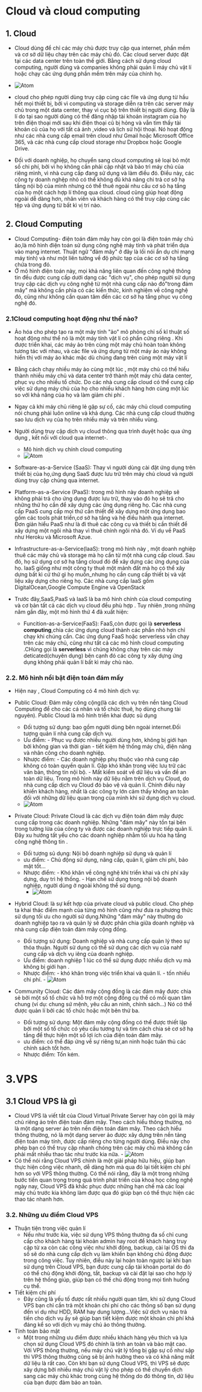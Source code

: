# Cloud và cloud computing # 
## 1. Cloud ## 
- Cloud dùng để chỉ các máy chủ được truy cập qua internet, phần mềm và cơ sở dữ liệu chạy trên các máy chủ đó. Các cloud server được đặt tại các data center trên toàn thế giới. Bằng cách sử dụng cloud computing, người dùng và companies không phải quản lí máy chủ vật lí hoặc chạy các ứng dụng phần mềm trên máy của chính họ. 
- ![Atom](https://i.imgur.com/zEVRy67.png) 

- cloud cho phép người dùng truy cập cùng các file và ứng dụng từ hầu hết mọi thiết bị, bởi vì computing và storage diễn ra trên các server máy chủ trong một data center, thay vì cục bộ trên thiết bị người dùng. Đây là lí do tại sao người dùng có thể đăng nhập tài khoản instagram của họ trên điện thoại mới sau khi điện thoại cũ bị hỏng và vẫn tìm thấy tài khoản cũ của họ với tất cả ảnh ,video và lịch sử hội thoại. Nó hoạt động như các nhà cung cấp email trên cloud như Gmail hoặc Microsoft Office 365, và các nhà cung cấp cloud storage như Dropbox hoặc Google Drive. 
- Đối với doanh nghiệp, họ chuyển sang cloud computing sẽ loại bỏ một số chi phí, bởi vì họ không cần phải cập nhật và bảo trì máy chủ của riêng mình, vì nhà cung cấp đang sử dụng và làm điều đó. Điều này, các công ty doanh nghệp nhỏ có thể không đủ khả năng chi trả cơ sở hạ tầng nội bộ của mình nhưng có thể thuê ngoài nhu cầu cơ sỏ hạ tầng của họ một cách hợp lí thông qua cloud. cloud cũng giúp hoạt động ngoài dễ dàng hơn, nhân viên và khách hàng có thể truy cập cùng các tệp và ứng dụng từ bất kì vị trí nào. 
## 2. Cloud Computing ## 
- Cloud Computing- điện toán đám mây hay còn gọi là điện toán máy chủ ảo,là mô hình điện toán sử dụng công nghệ máy tính và phát triển dựa vào mạng internet. Thuật ngữ "đám mây" ở đây là lối nói ẩn dụ chỉ mạng máy tính) và như một liên tưởng về độ phức tạp của các cơ sở hạ tầng chứa trong đó. 
- Ở mô hình điện toán này, mọi khả năng liên quan đến công nghệ thông tin đều được cung cấp dưới dạng các "dịch vụ", cho phép người sử dụng truy cập các dịch vụ công nghệ từ một nhà cung cấp nào đó"trong đám mây" mà không cần phỉa có các kiến thức, kinh nghiệm về công nghệ đó, cũng như không cần quan tâm đến các cơ sở hạ tầng phục vụ công nghệ đó. 

### 2.1Cloud computing hoạt động như thế nào? ### 
- Ảo hóa cho phép tạo ra một máy tính "ảo" mô phỏng chỉ số kĩ thuật số hoạt động như thể nó là một máy tính vật lí có phần cứng riêng . Khi được triển khai, các máy ảo trên cùng một máy chủ hoàn toàn không tương tác với nhau, và các file và ứng dụng từ một máy ảo này không hiển thị với máy ảo khác mặc dù chúng đang trên cùng một máy vật lí 
- Bằng cách chạy nhiều máy ảo cùng một lúc , một máy chủ có thể hiểu thành nhiều máy chủ và data center trở thành một máy chủ data center, phục vụ cho nhiều tổ chức. Do các nhà cung cấp cloud có thể cung cấp việc sử dụng máy chủ của họ cho nhiều khách hàng hơn cùng một lúc so với khả năng của họ và làm giảm chi phí . 
- Ngay cả khi máy chủ riêng lẻ gặp sự cố, các máy chủ cloud computing nói chung phải luôn online và khả dụng. Các nhà cung cấp cloud thường sao lưu dịch vụ của họ trên nhiều máy và trên nhiều vùng. 
- Người dùng truy cập dịch vụ cloud thông qua trình duyệt hoặc qua ứng dụng , kết nối với cloud qua internet-.
  - Mô hinh dịch vụ chính cloud computing 
  - ![Atom](https://i.imgur.com/CNawcj4.png) 
- Software-as-a-Service (SaaS): Thay vì người dùng cài đặt ứng dụng trên thiết bị của họ,ứng dụng SaaS được lưu trữ trên máy chủ cloud và người dùng truy cập chúng qua internet. 
- Platform-as-a-Service (PaaS): trong mô hình này doanh nghiệp sẽ không phải trả cho ứng dụng được lưu trữ, thay vào đó họ sẽ trả cho những thứ họ cần để xây dựng các ứng dụng riêng họ. Các nhà cung cấp PaaS cung cấp mọi thứ cần thiết để xây dựng một ứng dụng bao gồm các tools phát triển,cơ sở hạ tầng và hệ điều hành qua internet. Đơn giản hiểu PaaS như là đi thuê các công cụ và thiết bị cần thiết để xây dựng một ngôi nhà thay vì thuê chính ngôi nhà đó. Ví dụ về PaaS như Heroku và Microsoft Azue. 
- Infrastructure-as-a-Service(IaaS): trong mô hình này , một doanh nghiệp thuê các máy chủ và storage mà họ cần từ một nhà cung cấp cloud. Sau đó, họ sử dụng cơ sở hạ tầng cloud đó để xây dựng các ứng dụng của họ. IaaS giống như một công ty thuê một mảnh đất mà họ có thể xây dựng bất kì cứ thứ gì họ muốn_nhưng họ cần cung cấp thiết bị và vật liệu xây dựng cho riêng họ. Các nhà cung cấp IaaS gồm DigitalOcean,Google Compute Engine và OpenStack 

- Trước đây,SaaS,PaaS và IaaS là ba mô hình chính của cloud computing và cơ bản tất cả các dịch vụ cloud đều phù hợp . Tuy nhiên ,trong những năm gần đây, một mô hình thứ 4 đã xuất hiện: 
  - Funcition-as-a-Service(FaaS): FaaS,còn được gọi là **serverless computing**,chia các ứng dụng cloud thành các phần nhỏ hơn chỉ chạy khi chúng cần. Các ứng dụng FaaS hoặc serverless vẫn chạy trên các máy chủ, cũng như tất cả các mô hình cloud computing  .CHúng gọi là **serverless** vì chúng không chạy trên các máy deticated(chuyên dụng) bên cạnh đó các công ty xây dựng ứng dụng không phải quản lí bất kì máy chủ nào. 
### 2.2. Mô hình nổi bật điện toán đám mấy ### 
- Hiện nay , Cloud Computing có 4 mô hình dịch vụ: 
- Public Cloud: Đám mây công cộng(là các dịch vụ trên nền tảng Cloud Computing để cho các cá nhân và tổ chức thuê, họ dùng chung tài nguyên). Public Cloud là mô hình triển khai được sủ dụng 
  - Đối tượng sử dụng: bao gồm người dùng bên ngoài internet.Đối tượng quản lí nhà cung cấp dịch vụ. 
  - Ưu điểm: - Phục vụ được nhiều người dùng hơn, không bị giới hạn bởi không gian và thời gian
             - tiết kiệm hệ thống máy chủ, điện năng và nhân công cho doanh nghiệp. 
  - Nhược điểm: - Các doanh nghiệp phụ thuộc vào nhà cung cáp không có toàn quyền quản lí. Gặp khó khăn trong việc lưu trữ các văn bản, thông tin nội bộ. 
                - Mất kiểm soát về dữ liệu và vấn đề an toàn dữ liệu. Trong mô hình này dữ liệu nằm trên dịch vụ Cloud, do nhà cung cấp dịch vụ Cloud đó bảo vệ và quản lí. Chính điều này khiến khách hàng, nhất là các công ty lớn cảm thấy không an toàn đối với những dữ liệu quan trọng của mình khi sử dụng dịch vụ cloud. 
  - ![Atom](https://i.imgur.com/9wrAUTC.png) 

- Private Cloud: Private Cloud là các dịch vụ điện toán đám mây được cung cấp trong các doanh nghiệp. Những "đám mây" này tồn tại bên trong tường lửa của công ty và được các doanh nghiệp trực tiếp quản lí. Đây xu hướng tất yếu cho các doanh nghiệp nhằm tối ưu hóa hạ tầng công nghệ thông tin . 
   - Đối tượng sủ dụng: Nội bộ doanh nghiệp sử dụng và quản lí
   - ưu điểm: - Chủ động sử dụng, nâng cấp, quản lí, giảm chi phí, bảo mật tốt... 
   - Nhược điểm: - Khó khăn về công nghệ khi triển khai và chi phí xây dựng, duy trì hệ thống. 
                 - Hạn chế sử dụng trong nội bộ doanh nghiệp, người dùng ở ngoài không thể sử dụng. 
	  - ![Atom](https://i.imgur.com/GRHVpRs.png) 
- Hybrid Cloud: là sự kết hợp của private cloud và public cloud. Cho phép ta khai thác điểm mạnh của từng mô hình cũng như đưa ra phương thức sử dụng tối ưu cho người sử dụng.Những "đám mây" này thường do doanh nghiệp tạo ra và quản lý sẽ được phân chia giữa doanh nghiệp và nhà cung cấp điện toán đám mây cộng đồng. 
   - Đối tượng sử dụng: Doanh nghiệp và nhà cung cấp quản lý theo sự thỏa thuận. Người sử dụng có thể sử dụng các dịch vụ của nahf cung cấp và dịch vụ iêng của doanh nghiệp. 
   - Ưu điểm: doanh nghiệp 1 lúc có thể sử dụng được nhiều dịch vụ mà không bị giới hạn . 
   - Nhược điểm: - khó khăn trong việc triển khai và quản lí. 
                 - tốn nhiều chi phí. 
			  - ![Atom](https://i.imgur.com/6KoUPUS.png) 
- Community Cloud: Các đám mây cộng đồng là các đám mây được chia sẻ bởi một số tổ chức và hỗ trợ một cộng đồng cụ thể có mối quan tâm chung (ví dụ: chung sứ mệnh, yêu cầu an ninh, chính sách...) Nó có thể được quản lí bởi các tổ chức hoặc một bên thứ ba. 
   - Đối tượng sử dụng: Một đám mây cộng đồng có thể được thiết lập bởi một số tổ chức có yêu cầu tương tự và tìm cách chia sẻ cơ sở hạ tầng để thực hiện một số lợi ích của điện toán đám mây. 
   - ưu điểm: có thể đáp ứng về sự riêng tư,an ninh hoặc tuân thủ các chính sách tốt hơn. 
   - Nhược điểm: Tốn kém. 
   
   
# 3.VPS # 
## 3.1  Cloud VPS là gì ## 
- Cloud VPS là viết tắt của Cloud Virtual Private Server hay còn gọi là máy chủ riêng ảo trên điện toán đám mây. Theo cách hiểu thông thường, nó là một dạng server ảo trên nền điện toán đám mây. Theo cách hiểu thông thường, nó là một dạng server ảo được xây dựng trên nền tảng điện toán máy tính, được cấp riêng cho từng người dùng. Điều này cho phép bạn có thể truy cập nhanh chóng trên các máy chủ mà không cần phải mất nhiều thao tác như trước kia nữa. 
			  - ![Atom](https://i.imgur.com/jLsf2XO.png) 
- Có thể nói rằng Cloud VPS chính là một giải pháp hữu hiệu, giúp bạn thực hiện công việc nhanh, dễ dàng hơn mà qua đó lại tiết kiệm chi phí hơn so với VPS thông thường. Có thể nói rằng, đây là một trong những bước tiến quan trọng trong quá trình phát triển của khoa học công nghệ ngày nay, Cloud VPS đã khắc phục được những hạn chế mà các loại máy chủ trước kia không làm được qua đó giúp bạn có thể thực hiện các thao tác nhanh hơn.

### 3.2. Những ưu điểm Cloud VPS ### 
- Thuận tiện trong việc quản lí 
  - Nếu như trước kia, việc sử dụng VPS thông thường đa số chỉ cung cấp cho khách hàng tài khoản admin hay root để khách hàng truy cập từ xa còn các công việc như khởi động, backup, cài lại OS thì đa số sẽ do nhà cung cấp dịch vụ làm khiến bạn không chủ động được trong công việc. Tuy nhiên, điều này lại hoàn toàn ngược lại khi bạn sử dụng trên Cloud VPS, bạn được cung cấp tài khoản portal do đó có thể chủ động khởi động, tắt, backup và cài đặt lại sao cho hợp lý trên hệ thống giúp, giúp bạn có thể chủ động trong mọi tình huống cụ thể.
- Tiết kiệm chi phí 
  - Đây cũng là yếu tố được rất nhiều người quan tâm, khi sử dụng Cloud VPS bạn chỉ cần trả một khoản chi phí cho các thông số bạn sử dụng đến ví dụ như HDD, RAM hay dung lượng…Việc sử dịch vụ nào trả tiền cho dịch vụ ấy sẽ giúp bạn tiết kiệm được một khoản chi phí khá đáng kể so với dịch vụ máy chủ ảo thông thường.
- Tính toán bảo mật 
  - Một trong những ưu điểm được nhiều khách hàng yêu thích và lựa chọn sử dụng Cloud VPS đó chính là tính an toàn và bảo mật cao. Với VPS thông thường, nếu máy chủ vật lý tổng bị gặp sự cố như sập thì VPS thông thường cũng sẽ bị ảnh hưởng theo và có khả năng mất dữ liệu là rất cao. Còn khi bạn sử dụng Cloud VPS, thì VPS sẽ được xây dựng bởi nhiều máy chủ vật lý cho phép có thể chuyển dịch sang các máy chủ khác trong cùng hệ thống do đó thông tin, dữ liệu của bạn được đảm bảo an toàn.
 